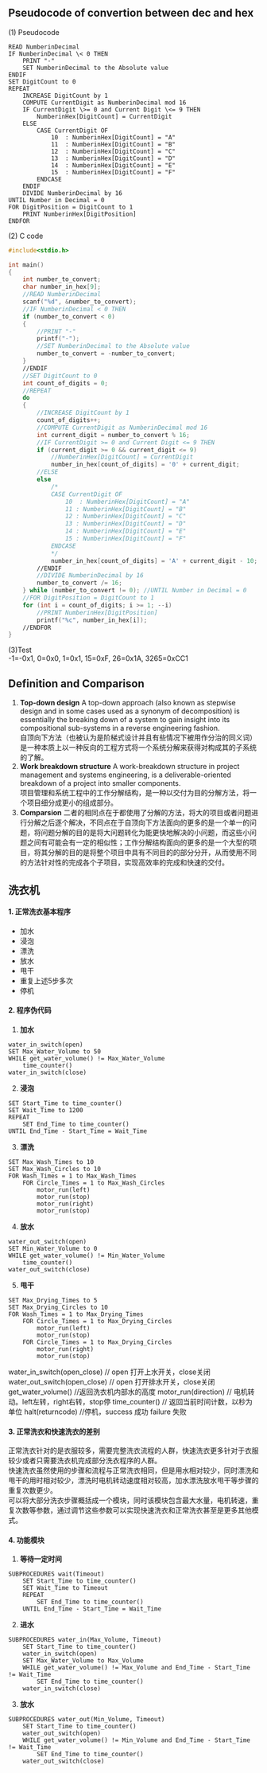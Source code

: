 ## Pseudocode of convertion between dec and hex
(1) Pseudocode
```
READ NumberinDecimal
IF NumberinDecimal \< 0 THEN
    PRINT "-"
    SET NumberinDecimal to the Absolute value
ENDIF
SET DigitCount to 0
REPEAT
    INCREASE DigitCount by 1
    COMPUTE CurrentDigit as NumberinDecimal mod 16
    IF CurrentDigit \>= 0 and Current Digit \<= 9 THEN
        NumberinHex[DigitCount] = CurrentDigit
    ELSE
        CASE CurrentDigit OF
            10  : NumberinHex[DigitCount] = "A"
            11  : NumberinHex[DigitCount] = "B"
            12  : NumberinHex[DigitCount] = "C"
            13  : NumberinHex[DigitCount] = "D"
            14  : NumberinHex[DigitCount] = "E"
            15  : NumberinHex[DigitCount] = "F"
        ENDCASE
    ENDIF
    DIVIDE NumberinDecimal by 16
UNTIL Number in Decimal = 0
FOR DigitPosition = DigitCount to 1
    PRINT NumberinHex[DigitPosition]
ENDFOR
```
(2) C code
```C
#include<stdio.h>

int main()
{
    int number_to_convert;
    char number_in_hex[9];
    //READ NumberinDecimal
    scanf("%d", &number_to_convert);
    //IF NumberinDecimal < 0 THEN
    if (number_to_convert < 0)
    {
        //PRINT "-"
        printf("-");
        //SET NumberinDecimal to the Absolute value
        number_to_convert = -number_to_convert;
    }
    //ENDIF
    //SET DigitCount to 0
    int count_of_digits = 0;
    //REPEAT
    do 
    {
        //INCREASE DigitCount by 1
        count_of_digits++;
        //COMPUTE CurrentDigit as NumberinDecimal mod 16
        int current_digit = number_to_convert % 16;
        //IF CurrentDigit >= 0 and Current Digit <= 9 THEN
        if (current_digit >= 0 && current_digit <= 9)
            //NumberinHex[DigitCount] = CurrentDigit
            number_in_hex[count_of_digits] = '0' + current_digit;
        //ELSE
        else
            /*
            CASE CurrentDigit OF
                10  : NumberinHex[DigitCount] = "A"
                11 : NumberinHex[DigitCount] = "B"
                12 : NumberinHex[DigitCount] = "C"
                13 : NumberinHex[DigitCount] = "D"
                14 : NumberinHex[DigitCount] = "E"
                15 : NumberinHex[DigitCount] = "F"
            ENDCASE
            */
            number_in_hex[count_of_digits] = 'A' + current_digit - 10;
        //ENDIF
        //DIVIDE NumberinDecimal by 16
        number_to_convert /= 16;
    } while (number_to_convert != 0); //UNTIL Number in Decimal = 0
    //FOR DigitPosition = DigitCount to 1
    for (int i = count_of_digits; i >= 1; --i)
        //PRINT NumberinHex[DigitPosition]
        printf("%c", number_in_hex[i]);
    //ENDFOR
}
```
(3)Test<br>
-1=-0x1, 0=0x0, 1=0x1, 15=0xF, 26=0x1A, 3265=0xCC1

## Definition and Comparison
1. **Top-down design** 
A top-down approach (also known as stepwise design and in some cases used as a synonym of decomposition) is essentially the breaking down of a system to gain insight into its compositional sub-systems in a reverse engineering fashion.<br>
自顶向下方法（也被认为是阶梯式设计并且有些情况下被用作分治的同义词）是一种本质上以一种反向的工程方式将一个系统分解来获得对构成其的子系统的了解。
2. **Work breakdown structure**
A work-breakdown structure in project management and systems engineering, is a deliverable-oriented breakdown of a project into smaller components.<br>
项目管理和系统工程中的工作分解结构，是一种以交付为目的分解方法，将一个项目细分成更小的组成部分。
3. **Comparsion**
二者的相同点在于都使用了分解的方法，将大的项目或者问题进行分解之后逐个解决，不同点在于自顶向下方法面向的更多的是一个单一的问题，将问题分解的目的是将大问题转化为能更快地解决的小问题，而这些小问题之间有可能会有一定的相似性；工作分解结构面向的更多的是一个大型的项目，将其分解的目的是将整个项目中具有不同目的的部分分开，从而使用不同的方法针对性的完成各个子项目，实现高效率的完成和快速的交付。

## 洗衣机
#### 1. 正常洗衣基本程序
* 加水
* 浸泡
* 漂洗
* 放水
* 甩干
* 重复上述5步多次
* 停机
#### 2. 程序伪代码
1. **加水**
```
water_in_switch(open)
SET Max_Water_Volume to 50
WHILE get_water_volume() != Max_Water_Volume
    time_counter()
water_in_switch(close)
```
2. **浸泡**
```
SET Start_Time to time_counter()
SET Wait_Time to 1200
REPEAT
    SET End_Time to time_counter()
UNTIL End_Time - Start_Time = Wait_Time
```
3. **漂洗**
```
SET Max_Wash_Times to 10
SET Max_Wash_Circles to 10
FOR Wash_Times = 1 to Max_Wash_Times
    FOR Circle_Times = 1 to Max_Wash_Circles
        motor_run(left)
        motor_run(stop)
        motor_run(right)
        motor_run(stop)
```
4. **放水**
```
water_out_switch(open)
SET Min_Water_Volume to 0
WHILE get_water_volume() != Min_Water_Volume
    time_counter()
water_out_switch(close)
```
5. **甩干**
```
SET Max_Drying_Times to 5
SET Max_Drying_Circles to 10
FOR Wash_Times = 1 to Max_Drying_Times
    FOR Circle_Times = 1 to Max_Drying_Circles
        motor_run(left)
        motor_run(stop)
    FOR Circle_Times = 1 to Max_Drying_Circles
        motor_run(right)
        motor_run(stop)
```

water_in_switch(open_close)  // open 打开上水开关，close关闭
water_out_switch(open_close)  // open 打开排水开关，close关闭
get_water_volume()  //返回洗衣机内部水的高度
motor_run(direction) // 电机转动。left左转，right右转，stop停
time_counter()  // 返回当前时间计数，以秒为单位
halt(returncode) //停机，success 成功 failure 失败

#### 3. 正常洗衣和快速洗衣的差别

正常洗衣针对的是衣服较多，需要完整洗衣流程的人群，快速洗衣更多针对于衣服较少或者只需要洗衣机完成部分洗衣程序的人群。<br>
快速洗衣虽然使用的步骤和流程与正常洗衣相同，但是用水相对较少，同时漂洗和甩干的用时相对较少，漂洗时电机转动速度相对较高，加水漂洗放水甩干等步骤的重复次数更少。<br>
可以将大部分洗衣步骤概括成一个模块，同时该模块包含最大水量，电机转速，重复次数等参数，通过调节这些参数可以实现快速洗衣和正常洗衣甚至是更多其他模式。

#### 4. 功能模块

1. **等待一定时间**
```
SUBPROCEDURES wait(Timeout)
    SET Start_Time to time_counter()
    SET Wait_Time to Timeout
    REPEAT
        SET End_Time to time_counter()
    UNTIL End_Time - Start_Time = Wait_Time
```
2. **进水**
```
SUBPROCEDURES water_in(Max_Volume, Timeout)
    SET Start_Time to time_counter()
    water_in_switch(open)
    SET Max_Water_Volume to Max_Volume
    WHILE get_water_volume() != Max_Volume and End_Time - Start_Time != Wait_Time
        SET End_Time to time_counter()
    water_in_switch(close)
```
3. **放水**
```
SUBPROCEDURES water_out(Min_Volume, Timeout)
    SET Start_Time to time_counter()
    water_out_switch(open)
    WHILE get_water_volume() != Min_Volume and End_Time - Start_Time != Wait_Time
        SET End_Time to time_counter()
    water_out_switch(close)
```